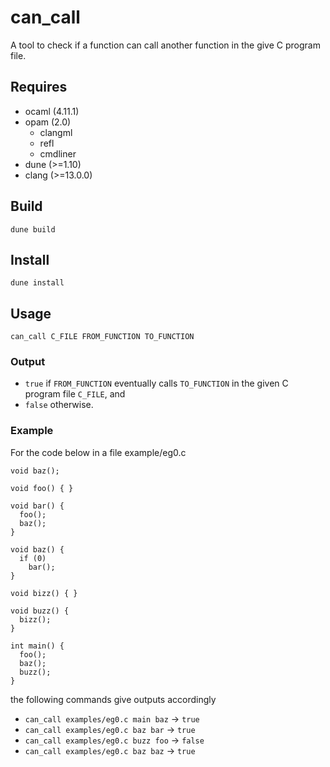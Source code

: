 # can_call

A tool to check if a function can call another function in the give C program file.

## Requires

* ocaml (4.11.1)
* opam (2.0)
    * clangml
    * refl
    * cmdliner
* dune (>=1.10)
* clang (>=13.0.0)

## Build

```
dune build
```

## Install

```
dune install
```

## Usage

```
can_call C_FILE FROM_FUNCTION TO_FUNCTION
```

### Output

* `true` if `FROM_FUNCTION` eventually calls `TO_FUNCTION` in the given C program file `C_FILE`, and
* `false` otherwise.

### Example

For the code below in a file example/eg0.c

```
void baz();
 
void foo() { }
 
void bar() {
  foo();
  baz();
}
 
void baz() {
  if (0)
    bar();
}
 
void bizz() { }
 
void buzz() {
  bizz();
}
 
int main() {
  foo();
  baz();
  buzz();
}
```

the following commands give outputs accordingly

    
* `can_call examples/eg0.c main baz` -> `true`
* `can_call examples/eg0.c baz bar` -> `true`
* `can_call examples/eg0.c buzz foo` -> `false`
* `can_call examples/eg0.c baz baz` -> `true`


